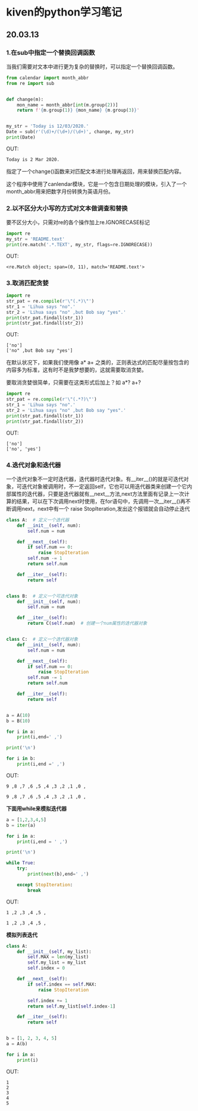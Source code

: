 # kiven的python学习笔记

## 20.03.13

### 1.在sub中指定一个替换回调函数

当我们需要对文本中进行更为复杂的替换时，可以指定一个替换回调函数。

```python
from calendar import month_abbr
from re import sub


def change(m):
    mon_name = month_abbr[int(m.group(2))]
    return f'{m.group(1)} {mon_name} {m.group(3)}'


my_str = 'Today is 12/03/2020.'
Date = sub(r'(\d)+/(\d+)/(\d+)', change, my_str)
print(Date)
```

OUT:

```
Today is 2 Mar 2020.
```

指定了一个change()函数来对匹配文本进行处理再返回，用来替换匹配内容。

这个程序中使用了canlendar模块，它是一个包含日期处理的模块，引入了一个month_abbr用来把数字月份转换为英语月份。

### 2.以不区分大小写的方式对文本做调查和替换

要不区分大小，只需对re的各个操作加上re.IGNORECASE标记

```python
import re
my_str = 'README.text'
print(re.match('.*.TEXT', my_str, flags=re.IGNORECASE))
```

OUT:

```
<re.Match object; span=(0, 11), match='README.text'>
```

### 3.取消匹配贪婪

```python
import re
str_pat = re.compile(r'\"(.*)\"')
str_1 = 'Lihua says "no".'
str_2 = 'Lihua says "no" ,but Bob say "yes".'
print(str_pat.findall(str_1))
print(str_pat.findall(str_2))
```

OUT:

```
['no']
['no" ,but Bob say "yes']
```

在默认状况下，如果我们使用像 a* a+ 之类的，正则表达式的匹配尽量按包含的内容多为标准，这有时不是我梦想要的，这就需要取消贪婪。

要取消贪婪很简单，只需要在这类形式后加上？如 a*? a+?

```python
import re
str_pat = re.compile(r'\"(.*?)\"')
str_1 = 'Lihua says "no".'
str_2 = 'Lihua says "no" ,but Bob say "yes".'
print(str_pat.findall(str_1))
print(str_pat.findall(str_2))
```

OUT:

```
['no']
['no', 'yes']
```

### 4.迭代对象和迭代器

​	一个迭代对象不一定时迭代器，迭代器时迭代对象。有\_\_iter\_\_()的就是可迭代对象，可迭代对象被调用时，不一定返回self，它也可以用迭代器类来创建一个它内部属性的迭代器，只要是迭代器就有\_\_next\_\_方法,next方法里面有记录上一次计算的结果，可以在下次调用next时使用，在for语句中，先调用一次\_\_iter\_\_()再不断调用next，next中有一个 raise StopIteration,发出这个报错就会自动停止迭代

```python
class A:  # 定义一个迭代器
    def __init__(self, num):
        self.num = num

    def __next__(self):
        if self.num == 0:
            raise StopIteration
        self.num -= 1
        return self.num

    def __iter__(self):
        return self


class B:  # 定义一个可迭代对象
    def __init__(self, num):
        self.num = num

    def __iter__(self):
        return C(self.num)  # 创建一个num属性的迭代器对象


class C:  # 定义一个迭代器对象
    def __init__(self, num):
        self.num = num

    def __next__(self):
        if self.num == 0:
            raise StopIteration
        self.num -= 1
        return self.num

    def __iter__(self):
        return self


a = A(10)
b = B(10)

for i in a:
    print(i,end=' ,')

print('\n')

for i in b:
	print(i,end =' ,')
```

OUT:

```
9 ,8 ,7 ,6 ,5 ,4 ,3 ,2 ,1 ,0 ,

9 ,8 ,7 ,6 ,5 ,4 ,3 ,2 ,1 ,0 ,
```

**下面用while来模拟迭代器**

```python
a = [1,2,3,4,5]
b = iter(a)

for i in a:
	print(i,end = ' ,')

print('\n')

while True:
	try:
		print(next(b),end=' ,')

	except StopIteration:
		break
```

OUT:

```
1 ,2 ,3 ,4 ,5 ,

1 ,2 ,3 ,4 ,5 ,
```

**模拟列表迭代**

```python
class A:
    def __init__(self, my_list):
        self.MAX = len(my_list)
        self.my_list = my_list
        self.index = 0

    def __next__(self):
        if self.index == self.MAX:
            raise StopIteration

        self.index += 1
        return self.my_list[self.index-1]

    def __iter__(self):
        return self


b = [1, 2, 3, 4, 5]
a = A(b)

for i in a:
    print(i)
```

OUT:

```
1
2
3
4
5
```

